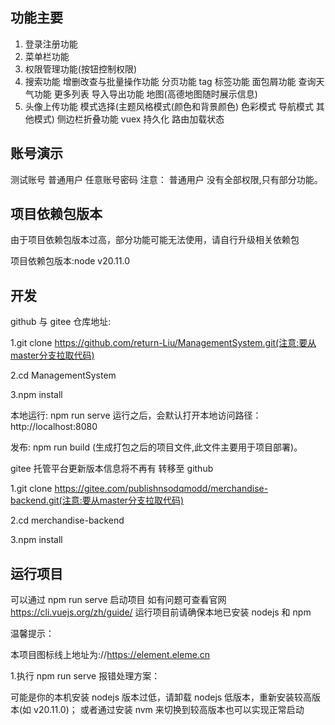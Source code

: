 ## 功能主要

1. 登录注册功能
2. 菜单栏功能
3. 权限管理功能(按钮控制权限)
4. 搜索功能 增删改查与批量操作功能 分页功能 tag 标签功能 面包屑功能 查询天气功能 更多列表 导入导出功能 地图(高德地图随时展示信息)
5. 头像上传功能 模式选择(主题风格模式(颜色和背景颜色) 色彩模式 导航模式 其他模式) 侧边栏折叠功能 vuex 持久化 路由加载状态

## 账号演示

测试账号
普通用户 任意账号密码
注意：
普通用户 没有全部权限,只有部分功能。

## 项目依赖包版本

由于项目依赖包版本过高，部分功能可能无法使用，请自行升级相关依赖包

项目依赖包版本:node v20.11.0

## 开发

github 与 gitee 仓库地址:

1.git clone https://github.com/return-Liu/ManagementSystem.git(注意:要从master分支拉取代码)

2.cd ManagementSystem

3.npm install

本地运行:
npm run serve 运行之后，会默认打开本地访问路径：http://localhost:8080

发布:
npm run build (生成打包之后的项目文件,此文件主要用于项目部署)。

gitee 托管平台更新版本信息将不再有 转移至 github

1.git clone https://gitee.com/publishnsodqmodd/merchandise-backend.git(注意:要从master分支拉取代码)

2.cd merchandise-backend

3.npm install

## 运行项目

可以通过 npm run serve 启动项目
如有问题可查看官网 https://cli.vuejs.org/zh/guide/
运行项目前请确保本地已安装 nodejs 和 npm

温馨提示：

本项目图标线上地址为://https://element.eleme.cn

1.执行 npm run serve 报错处理方案：

可能是你的本机安装 nodejs 版本过低，请卸载 nodejs 低版本，重新安装较高版本(如 v20.11.0)； 或者通过安装 nvm 来切换到较高版本也可以实现正常启动
